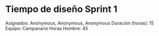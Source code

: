 # Tiempo de diseño Sprint 1

Asignados: Anonymous, Anonymous, Anonymous
Duración (horas): 15
Equipo: Campanario
Horas Hombre: 45